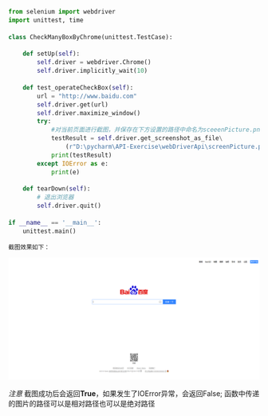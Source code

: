 ```py
from selenium import webdriver
import unittest, time

class CheckManyBoxByChrome(unittest.TestCase):

    def setUp(self):
        self.driver = webdriver.Chrome()
        self.driver.implicitly_wait(10)

    def test_operateCheckBox(self):
        url = "http://www.baidu.com"
        self.driver.get(url)
        self.driver.maximize_window()
        try:
            #对当前页面进行截图，并保存在下方设置的路径中命名为sceeenPicture.png
            testResult = self.driver.get_screenshot_as_file\
                (r"D:\pycharm\API-Exercise\webDriverApi\screenPicture.png")
            print(testResult)
        except IOError as e:
            print(e)

    def tearDown(self):
        # 退出浏览器
        self.driver.quit()

if __name__ == '__main__':
    unittest.main()
 ```
 
	截图效果如下：
![截图](./picture/screenPicture.png)

*注意*
	截图成功后会返回**True**，如果发生了IOError异常，会返回False;
	函数中传递的图片的路径可以是相对路径也可以是绝对路径
	

